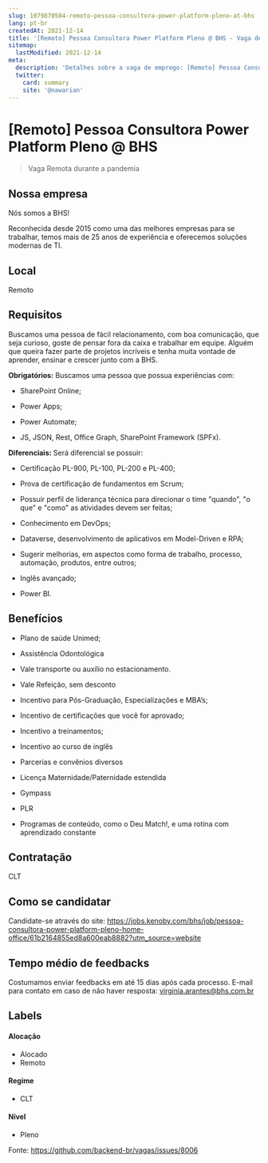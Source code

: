 ```yaml
---
slug: 1079870584-remoto-pessoa-consultora-power-platform-pleno-at-bhs
lang: pt-br
createdAt: 2021-12-14
title: '[Remoto] Pessoa Consultora Power Platform Pleno @ BHS - Vaga de Emprego'
sitemap:
  lastModified: 2021-12-14
meta:
  description: 'Detalhes sobre a vaga de emprego: [Remoto] Pessoa Consultora Power Platform Pleno @ BHS'
  twitter:
    card: summary
    site: '@nawarian'
---
```


# [Remoto] Pessoa Consultora Power Platform Pleno @ BHS

<!--
==================================================
Caso a vaga for remoto durante a pandemia informar no texto "Remoto durante o covid"
==================================================
-->
<!-- 
==================================================
POR FAVOR, SÓ POSTE SE A VAGA FOR PARA BACK-END!

Não faça distinção de gênero no título da vaga.

Use: "Back-End Developer" ao invés de 
"Desenvolvedor Back-End" \o/

Exemplo: `[São Paulo] Back-End Developer @ NOME DA EMPRESA`
==================================================
-->
<!--
==================================================
Caso a vaga for remoto durante a pandemia deixar a linha abaixo
==================================================
-->
> Vaga Remota durante a pandemia

## Nossa empresa

Nós somos a BHS!

Reconhecida desde 2015 como uma das melhores empresas para se trabalhar, temos mais de 25 anos de experiência e oferecemos soluções modernas de TI.


## Local

Remoto

## Requisitos
Buscamos uma pessoa de fácil relacionamento, com boa comunicação, que seja curioso, goste de pensar fora da caixa e trabalhar em equipe. Alguém que queira fazer parte de projetos incríveis e tenha muita vontade de aprender, ensinar e crescer junto com a BHS.

**Obrigatórios:**
Buscamos uma pessoa que possua experiências com:

- SharePoint Online;

- Power Apps;

- Power Automate;

- JS, JSON, Rest, Office Graph, SharePoint Framework (SPFx).

**Diferenciais:**
Será diferencial se possuir:

- Certificação PL-900, PL-100, PL-200 e PL-400;

- Prova de certificação de fundamentos em Scrum;

- Possuir perfil de liderança técnica para direcionar o time "quando", "o que" e "como" as atividades devem ser feitas;

- Conhecimento em DevOps;

- Dataverse, desenvolvimento de aplicativos em Model-Driven e RPA;

- Sugerir melhorias, em aspectos como forma de trabalho, processo, automação, produtos, entre outros;

- Inglês avançado;

- Power BI.
## Benefícios

- Plano de saúde Unimed;

- Assistência Odontológica

- Vale transporte ou auxílio no estacionamento.

- Vale Refeição, sem desconto

- Incentivo para Pós-Graduação, Especializações e MBA’s;

- Incentivo de certificações que você for aprovado;

- Incentivo a treinamentos;

- Incentivo ao curso de inglês

- Parcerias e convênios diversos

- Licença Maternidade/Paternidade estendida
- Gympass

- PLR

- Programas de conteúdo, como o Deu Match!, e uma rotina com aprendizado constante

## Contratação

CLT

## Como se candidatar

Candidate-se através do site: https://jobs.kenoby.com/bhs/job/pessoa-consultora-power-platform-pleno-home-office/61b2164855ed8a600eab8882?utm_source=website

## Tempo médio de feedbacks

Costumamos enviar feedbacks em até 15 dias após cada processo.
E-mail para contato em caso de não haver resposta: virginia.arantes@bhs.com.br

## Labels
<!-- retire os labels que não fazem sentido à vaga -->

#### Alocação
- Alocado
- Remoto

#### Regime
- CLT

#### Nível
- Pleno




Fonte: https://github.com/backend-br/vagas/issues/8006